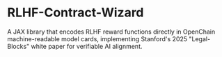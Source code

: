 # RLHF-Contract-Wizard
A JAX library that encodes RLHF reward functions directly in OpenChain machine-readable model cards, implementing Stanford's 2025 "Legal-Blocks" white paper for verifiable AI alignment.
